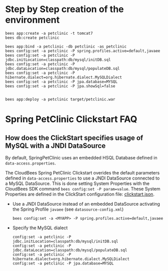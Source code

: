 # Step by Step creation of the environment

```
bees app:create -a petclinic -t tomcat7
bees db:create petclinic

bees app:bind -a petclinic -db petclinic -as petclinic
bees config:set -a petclinic -P spring.profiles.active=default,javaee
bees config:set -a petclinic -P jdbc.initLocation=classpath:db/mysql/initDB.sql
bees config:set -a petclinic -P jdbc.dataLocation=classpath:db/mysql/populateDB.sql
bees config:set -a petclinic -P hibernate.dialect=org.hibernate.dialect.MySQLDialect
bees config:set -a petclinic -P jpa.database=MYSQL
bees config:set -a petclinic -P jpa.showSql=false


bees app:deploy -a petclinic target/petclinic.war
```

# Spring PetClinic Clickstart FAQ

## How does the ClickStart specifies usage of MySQL with a JNDI DataSource

By default, SpringPetClinic uses an embedded HSQL Database defined in `data-access.properties`.

The CloudBees Spring PetClinic Clickstart overides the default parameters defined in `data-access.properties`
to use a JNDI DataSource connected to a MySQL DataSource. This is done setting System Properties with the CloudBees SDK
command `bees config:set -P param=value`. These System Properties are defined in the ClickStart configuration file:
[clickstart.json](https://github.com/CloudBees-community/spring-petclinic-clickstart/blob/master/clickstart.json).

* Use a JNDI DataSource instead of an embedded DataSource activating the Spring Profile `javaee` (see `datasource-config.xml`)

    ```
    bees config:set -a <MYAPP> -P spring.profiles.active=default,javaee
    ```

* Specify the MySQL dialect

    ```
    config:set -a petclinic -P jdbc.initLocation=classpath:db/mysql/initDB.sql
    config:set -a petclinic -P jdbc.dataLocation=classpath:db/mysql/populateDB.sql
    config:set -a petclinic -P hibernate.dialect=org.hibernate.dialect.MySQLDialect
    config:set -a petclinic -P jpa.database=MYSQL
    ```
